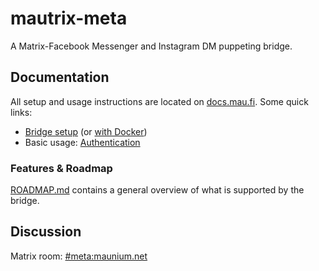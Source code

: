 # mautrix-meta
A Matrix-Facebook Messenger and Instagram DM puppeting bridge.

## Documentation
All setup and usage instructions are located on [docs.mau.fi]. Some quick links:

[docs.mau.fi]: https://docs.mau.fi/bridges/go/meta/index.html

* [Bridge setup](https://docs.mau.fi/bridges/go/setup.html?bridge=meta)
  (or [with Docker](https://docs.mau.fi/bridges/general/docker-setup.html?bridge=meta))
* Basic usage: [Authentication](https://docs.mau.fi/bridges/go/meta/authentication.html)

### Features & Roadmap
[ROADMAP.md](ROADMAP.md) contains a general overview of what is supported by the bridge.

## Discussion
Matrix room: [#meta:maunium.net](https://matrix.to/#/#meta:maunium.net)
